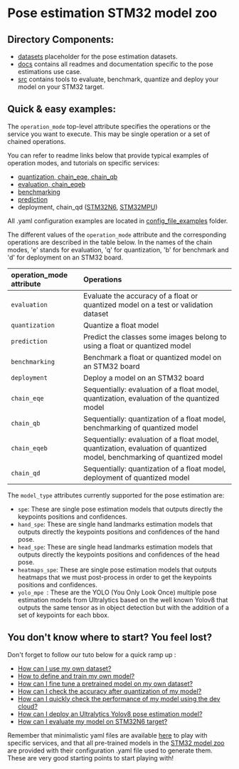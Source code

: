 # Pose estimation STM32 model zoo

## Directory Components:
* [datasets](./docs/README_DATASETS.md) placeholder for the pose estimation datasets.
* [docs](./docs/) contains all readmes and documentation specific to the pose estimations use case.
* [src](./docs/README_OVERVIEW.md) contains tools to evaluate, benchmark, quantize and deploy your model on your STM32 target.

## Quick & easy examples:
The `operation_mode` top-level attribute specifies the operations or the service you want to execute. This may be single operation or a set of chained operations.

You can refer to readme links below that provide typical examples of operation modes, and tutorials on specific services:

   - [quantization, chain_eqe, chain_qb](./docs/README_QUANTIZATION.md)
   - [evaluation, chain_eqeb](./docs/README_EVALUATION.md)
   - [benchmarking](./docs/README_BENCHMARKING.md)
   - [prediction](./docs/README_PREDICTION.md)
   - deployment, chain_qd ([STM32N6](./docs/README_DEPLOYMENT_STM32N6.md), [STM32MPU](./docs/README_DEPLOYMENT_MPU.md))

All .yaml configuration examples are located in [config_file_examples](./src/config_file_examples/) folder.

The different values of the `operation_mode` attribute and the corresponding operations are described in the table below. In the names of the chain modes, 'e' stands for evaluation, 'q' for quantization, 'b' for benchmark and 'd' for deployment on an STM32 board.

| operation_mode attribute | Operations |
|:---------------------------|:-----------|
| `evaluation` | Evaluate the accuracy of a float or quantized model on a test or validation dataset|
| `quantization` | Quantize a float model |
| `prediction`   | Predict the classes some images belong to using a float or quantized model |
| `benchmarking` | Benchmark a float or quantized model on an STM32 board |
| `deployment`   | Deploy a model on an STM32 board |
| `chain_eqe`    | Sequentially: evaluation of a float model,  quantization, evaluation of the quantized model |
| `chain_qb`     | Sequentially: quantization of a float model, benchmarking of quantized model |
| `chain_eqeb`   | Sequentially: evaluation of a float model,  quantization, evaluation of quantized model, benchmarking of quantized model |
| `chain_qd`     | Sequentially: quantization of a float model, deployment of quantized model |


The `model_type` attributes currently supported for the pose estimation are:
- `spe`: These are single pose estimation models that outputs directly the keypoints positions and confidences.
- `hand_spe`: These are single hand landmarks estimation models that outputs directly the keypoints positions and confidences of the hand pose.
- `head_spe`: These are single head landmarks estimation models that outputs directly the keypoints positions and confidences of the head pose.
- `heatmaps_spe`: These are single pose estimation models that outputs heatmaps that we must 
post-process in order to get the keypoints positions and confidences.
- `yolo_mpe `: These are the YOLO (You Only Look Once) multiple pose estimation models from Ultralytics based on the well known Yolov8 that outputs the same tensor as in object detection but with the addition of a set of keypoints for each bbox.


## You don't know where to start? You feel lost?
Don't forget to follow our tuto below for a quick ramp up : 
* [How can I use my own dataset?](./docs/tuto/how_to_use_my_own_dataset.md)
* [How to define and train my own model?](./docs/tuto/how_to_define_and_train_my_own_model.md)
* [How can I fine tune a pretrained model on my own dataset?](./docs/tuto/how_to_finetune_a_model_zoo_model_on_my_own_dataset.md)
* [How can I check the accuracy after quantization of my model?](./docs/tuto/how_to_compare_the_accuracy_after_quantization_of_my_model.md)
* [How can I quickly check the performance of my model using the dev cloud?](./docs/tuto/how_to_quickly_benchmark_the_performances_of_a_model.md)
* [How can I deploy an Ultralytics Yolov8 pose estimation model?](./docs/tuto/How_to_deploy_yolov8_pose_estimation.md)
* [How can I evaluate my model on STM32N6 target?](./docs/tuto/how_to_evaluate_my_model_on_stm32n6_target.md)

Remember that minimalistic yaml files are available [here](./src/config_file_examples/) to play with specific services, and that all pre-trained models in the [STM32 model zoo](https://github.com/STMicroelectronics/stm32ai-modelzoo/) are provided with their configuration .yaml file used to generate them. These are very good starting points to start playing with!
